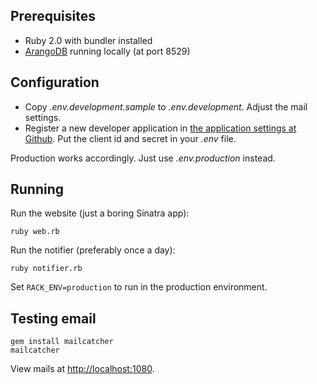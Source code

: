 ## Prerequisites

* Ruby 2.0 with bundler installed
* [ArangoDB](http://www.arangodb.org/) running locally (at port 8529)

## Configuration

* Copy _.env.development.sample_ to _.env.development_. Adjust the mail settings.
* Register a new developer application in  [the application settings at Github](https://github.com/settings/applications). Put the client id and secret in your _.env_ file.

Production works accordingly. Just use _.env.production_ instead.

## Running

Run the website (just a boring Sinatra app):

    ruby web.rb

Run the notifier (preferably once a day):

    ruby notifier.rb

Set `RACK_ENV=production` to run in the production environment.

## Testing email

    gem install mailcatcher
    mailcatcher

View mails at [http://localhost:1080](http://localhost:1080).
